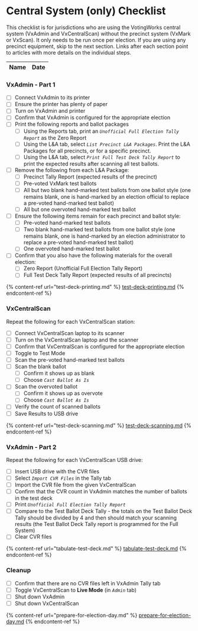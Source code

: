 # Central System (only) Checklist

This checklist is for jurisdictions who are using the VotingWorks central system (VxAdmin and VxCentralScan) without the precinct system (VxMark or VxScan). It only needs to be run once per election. If you are using any precinct equipment, skip to the next section. Links after each section point to articles with more details on the individual steps.

| Name | Date |
| ---- | ---- |

### VxAdmin - Part 1

* [ ] Connect VxAdmin to its printer
* [ ] Ensure the printer has plenty of paper
* [ ] Turn on VxAdmin and printer
* [ ] Confirm that VxAdmin is configured for the appropriate election
* [ ] Print the following reports and ballot packages
  * [ ] Using the Reports tab, print an _`Unofficial Full Election Tally Report`_ as the Zero Report
  * [ ] Using the L\&A tab, select _`List Precinct L&A Packages`_. Print the L\&A Packages for all precincts, or for a specific precinct.
  * [ ] Using the L\&A tab, select _`Print Full Test Deck Tally Report`_ to print the expected results after scanning all test ballots.
* [ ] Remove the following from each L\&A Package:
  * [ ] Precinct Tally Report (expected results of the precinct)
  * [ ] Pre-voted VxMark test ballots
  * [ ] All but two blank hand-marked test ballots from one ballot style (one remains blank, one is hand-marked by an election official to replace a pre-voted hand-marked test ballot)
  * [ ] All but one overvoted hand-marked test ballot
* [ ] Ensure the following items remain for each precinct and ballot style:
  * [ ] Pre-voted hand-marked test ballots
  * [ ] Two blank hand-marked test ballots from one ballot style (one remains blank, one is hand-marked by an election administrator to replace a pre-voted hand-marked test ballot)
  * [ ] One overvoted hand-marked test ballot
* [ ] Confirm that you also have the following materials for the overall election:
  * [ ] Zero Report (Unofficial Full Election Tally Report)
  * [ ] Full Test Deck Tally Report (expected results of all precincts)

{% content-ref url="test-deck-printing.md" %}
[test-deck-printing.md](test-deck-printing.md)
{% endcontent-ref %}

### VxCentralScan

Repeat the following for each VxCentralScan station:

* [ ] Connect VxCentralScan laptop to its scanner
* [ ] Turn on the VxCentralScan laptop and the scanner
* [ ] Confirm that VxCentralScan is configured for the appropriate election
* [ ] Toggle to Test Mode
* [ ] Scan the pre-voted hand-marked test ballots
* [ ] Scan the blank ballot
  * [ ] Confirm it shows up as blank
  * [ ] Choose _`Cast Ballot As Is`_
* [ ] Scan the overvoted ballot
  * [ ] Confirm it shows up as overvote
  * [ ] Choose _`Cast Ballot As Is`_
* [ ] Verify the count of scanned ballots
* [ ] Save Results to USB drive

{% content-ref url="test-deck-scanning.md" %}
[test-deck-scanning.md](test-deck-scanning.md)
{% endcontent-ref %}

### VxAdmin - Part 2

Repeat the following for each VxCentralScan USB drive:

* [ ] Insert USB drive with the CVR files
* [ ] Select _`Import CVR Files`_ in the Tally tab
* [ ] Import the CVR file from the given VxCentralScan
* [ ] Confirm that the CVR count in VxAdmin matches the number of ballots in the test deck
* [ ] Print _`Unofficial Full Election Tally Report`_
* [ ] Compare to the Test Ballot Deck Tally  - the totals on the Test Ballot Deck Tally should be divided by 4 and then should match your scanning results (the Test Ballot Deck Tally report is programmed for the Full System)
* [ ] Clear CVR files

{% content-ref url="tabulate-test-deck.md" %}
[tabulate-test-deck.md](tabulate-test-deck.md)
{% endcontent-ref %}

### **Cleanup**

* [ ] Confirm that there are no CVR files left in VxAdmin Tally tab
* [ ] Toggle VxCentralScan to **Live Mode** (in _`Admin`_ tab)
* [ ] Shut down VxAdmin
* [ ] Shut down VxCentralScan

{% content-ref url="prepare-for-election-day.md" %}
[prepare-for-election-day.md](prepare-for-election-day.md)
{% endcontent-ref %}

